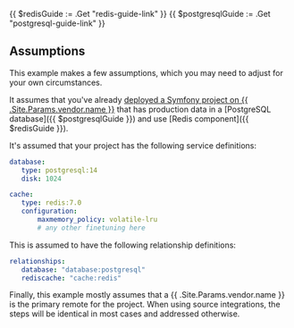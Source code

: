 {{ $redisGuide := .Get "redis-guide-link" }}
{{ $postgresqlGuide := .Get "postgresql-guide-link" }}

## Assumptions

This example makes a few assumptions, which you may need to adjust for your own circumstances.

It assumes that you've already [deployed a Symfony project on {{ .Site.Params.vendor.name }}](../getting-started/_index.md)
that has production data in a [PostgreSQL database]({{ $postgresqlGuide }}) and use [Redis component]({{ $redisGuide }}).

It's assumed that your project has the following service definitions:

```yaml {location=".platform/services.yaml"}
database:
   type: postgresql:14
   disk: 1024

cache:
   type: redis:7.0
   configuration:
       maxmemory_policy: volatile-lru
       # any other finetuning here
```

This is assumed to have the following relationship definitions:

```yaml {location=".platform.app.yaml"}
relationships:
   database: "database:postgresql"
   rediscache: "cache:redis"
```

Finally, this example mostly assumes that a {{ .Site.Params.vendor.name }} is the primary remote for the project.
When using source integrations, the steps will be identical in most cases and addressed otherwise.
